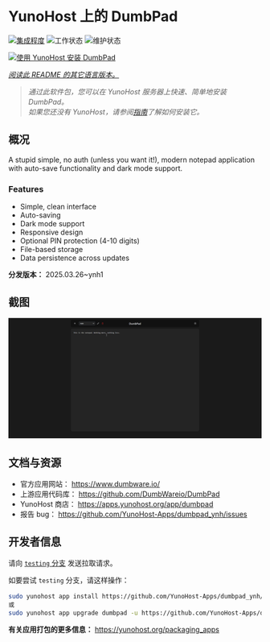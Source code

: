 <!--
注意：此 README 由 <https://github.com/YunoHost/apps/tree/master/tools/readme_generator> 自动生成
请勿手动编辑。
-->

# YunoHost 上的 DumbPad

[![集成程度](https://apps.yunohost.org/badge/integration/dumbpad)](https://ci-apps.yunohost.org/ci/apps/dumbpad/)
![工作状态](https://apps.yunohost.org/badge/state/dumbpad)
![维护状态](https://apps.yunohost.org/badge/maintained/dumbpad)

[![使用 YunoHost 安装 DumbPad](https://install-app.yunohost.org/install-with-yunohost.svg)](https://install-app.yunohost.org/?app=dumbpad)

*[阅读此 README 的其它语言版本。](./ALL_README.md)*

> *通过此软件包，您可以在 YunoHost 服务器上快速、简单地安装 DumbPad。*  
> *如果您还没有 YunoHost，请参阅[指南](https://yunohost.org/install)了解如何安装它。*

## 概况

A stupid simple, no auth (unless you want it!), modern notepad application with auto-save functionality and dark mode support.

### Features

- Simple, clean interface
- Auto-saving
- Dark mode support
- Responsive design
- Optional PIN protection (4-10 digits)
- File-based storage
- Data persistence across updates


**分发版本：** 2025.03.26~ynh1

## 截图

![DumbPad 的截图](./doc/screenshots/screenshot.png)

## 文档与资源

- 官方应用网站： <https://www.dumbware.io/>
- 上游应用代码库： <https://github.com/DumbWareio/DumbPad>
- YunoHost 商店： <https://apps.yunohost.org/app/dumbpad>
- 报告 bug： <https://github.com/YunoHost-Apps/dumbpad_ynh/issues>

## 开发者信息

请向 [`testing` 分支](https://github.com/YunoHost-Apps/dumbpad_ynh/tree/testing) 发送拉取请求。

如要尝试 `testing` 分支，请这样操作：

```bash
sudo yunohost app install https://github.com/YunoHost-Apps/dumbpad_ynh/tree/testing --debug
或
sudo yunohost app upgrade dumbpad -u https://github.com/YunoHost-Apps/dumbpad_ynh/tree/testing --debug
```

**有关应用打包的更多信息：** <https://yunohost.org/packaging_apps>
